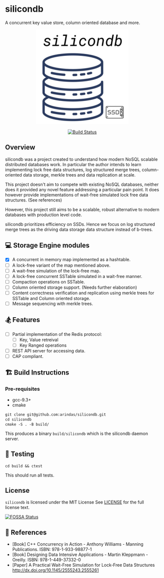 # silicondb
A concurrent key value store, column oriented database and more.

<p align="center">
    <img src="./.github/logo.jpg" alt="silicondb" width="300" />   
</p>

<p align="center">
    <a href="https://github.com/arindas/silicondb/actions"><img src="https://github.com/arindas/silicondb/workflows/build-and-test/badge.svg" alt="Build Status"></a>
</p>

## Overview

silicondb was a project created to understand how modern NoSQL scalable distributed databases work. In particular
the author intends to learn implementing lock free data structures, log structured merge trees,
column-oriented data storage, merkle trees and data replication at scale.

This project doesn't aim to compete with existing NoSQL databases, neither does it provided any novel feature
addressing a particular pain point. It does however provide implementations of wait-free simulated lock free
data structures. (See references)

However, this project still aims to be a scalable, robust alternative to modern databases with production level code.

silicondb prioritizes efficiency on SSDs. Hence we focus on log structured merge trees as the driving data
storage data structure instead of b-trees.

## 💻 Storage Engine modules

- [x] A concurrent in memory map implemented as a hashtable.
- [ ] A lock-free variant of the map mentioned above.
- [ ] A wait-free simulation of the lock-free map.
- [ ] A lock-free concurrent SSTable simulated in a wait-free manner.
- [ ] Compaction operations on SSTable.
- [ ] Column oriented storage support. (Needs further elaboration)
- [ ] Content correctness verification and replication using merkle trees for SSTable and Column oriented storage.
- [ ] Message sequencing with merkle trees.

## 🏂 Features
- [ ] Partial implementation of the Redis protocol:
    - [ ] Key, Value retreival
    - [ ] Key Ranged operations
- [ ] REST API server for accessing data.
- [ ] CAP compliant.

## 🏗️ Build Instructions

### Pre-requisites

- gcc-9.3+
- cmake

```
git clone git@github.com:arindas/silicondb.git
cd silicondb
cmake -S . -B build/
```

This produces a binary `build/silicondb` which is the silicondb daemon server.

## 🧪 Testing

```
cd build && ctest
```

This should run all tests.

## License

`silicondb` is licensed under the MIT License See [LICENSE](./LICENSE) for the full license text.

[![FOSSA Status](https://app.fossa.io/api/projects/git%2Bgithub.com%2Farindas%2Fsilicondb.svg?type=large)](https://app.fossa.io/projects/git%2Bgithub.com%2Farindas%2Fsilicondb?ref=badge_large)


## 📖 References
- [Book] C++ Concurrency in Action - Anthony Williams - Manning Publications. ISBN: 978-1-933-98877-1
- [Book] Designing Data Intensive Applications - Martin Kleppmann - Oreilly.  ISBN: 978-1-449-37332-0
- [Paper] A Practical Wait-Free Simulation for Lock-Free Data Structures http://dx.doi.org/10.1145/2555243.2555261
